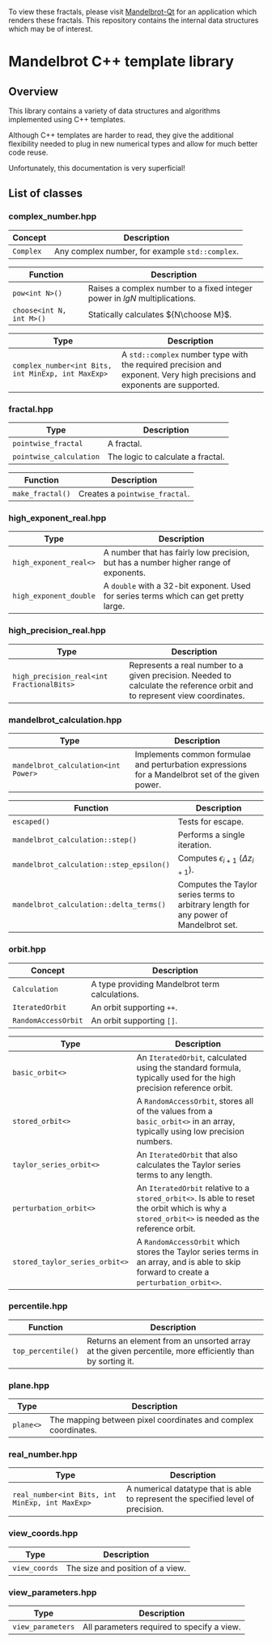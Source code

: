 To view these fractals, please visit [Mandelbrot-Qt](https://https://github.com/calum74/mandelbrot-qt) for an application which renders these fractals. This repository contains the internal data structures which may be of interest.

# Mandelbrot C++ template library

## Overview

This library contains a variety of data structures and algorithms implemented using C++ templates.

Although C++ templates are harder to read, they give the additional flexibility needed to plug in new numerical types and allow for much better code reuse.

Unfortunately, this documentation is very superficial!

## List of classes

### complex_number.hpp

| Concept | Description |
| ----- | ----------- |
| `Complex` | Any complex number, for example `std::complex`. |

| Function | Description |
| ----- | ----------- |
| `pow<int N>()` | Raises a complex number to a fixed integer power in $lg N$ multiplications. |
| `choose<int N, int M>()` | Statically calculates ${N\choose M}$. |

| Type | Description |
| ----- | ----------- |
| `complex_number<int Bits, int MinExp, int MaxExp>` | A `std::complex` number type with the required precision and exponent. Very high precisions and exponents are supported. |

### fractal.hpp

Type | Description
-- | --
`pointwise_fractal` | A fractal.
`pointwise_calculation` | The logic to calculate a fractal.

Function | Description 
-- | --
`make_fractal()` | Creates a `pointwise_fractal`. 

### high_exponent_real.hpp

Type | Description
-- | --
`high_exponent_real<>` | A number that has fairly low precision, but has a number higher range of exponents.
`high_exponent_double` | A `double` with a 32-bit exponent. Used for series terms which can get pretty large.

### high_precision_real.hpp

Type | Description
-- | --
`high_precision_real<int FractionalBits>` | Represents a real number to a given precision. Needed to calculate the reference orbit and to represent view coordinates.

### mandelbrot_calculation.hpp

| Type | Description |
| ----- | ----------- |
| `mandelbrot_calculation<int Power>` | Implements common formulae and perturbation expressions for a Mandelbrot set of the given power. |

| Function | Description |
| ----- | ----------- |
| `escaped()` | Tests for escape. |
| `mandelbrot_calculation::step()` | Performs a single iteration. |
| `mandelbrot_calculation::step_epsilon()` | Computes $\epsilon_{i+1}$ ($\Delta z_{i+1}$). |
| `mandelbrot_calculation::delta_terms()` | Computes the Taylor series terms to arbitrary length for any power of Mandelbrot set. |

### orbit.hpp

| Concept | Description |
| ----- | ----------- |
| `Calculation` | A type providing Mandelbrot term calculations. | 
| `IteratedOrbit` | An orbit supporting `++`. |
| `RandomAccessOrbit` | An orbit supporting `[]`. |

| Type | Description |
| ----- | ----------- |
| `basic_orbit<>` | An `IteratedOrbit`, calculated using the standard formula, typically used for the high precision reference orbit. | 
| `stored_orbit<>` | A `RandomAccessOrbit`, stores all of the values from a `basic_orbit<>` in an array, typically using low precision numbers. |
| `taylor_series_orbit<>` | An `IteratedOrbit` that also calculates the Taylor series terms to any length. |
| `perturbation_orbit<>` | An `IteratedOrbit` relative to a `stored_orbit<>`. Is able to reset the orbit which is why a `stored_orbit<>` is needed as the reference orbit. |
| `stored_taylor_series_orbit<>` | A `RandomAccessOrbit` which stores the Taylor series terms in an array, and is able to skip forward to create a `perturbation_orbit<>`. |

### percentile.hpp

Function | Description
-- | --
`top_percentile()` | Returns an element from an unsorted array at the given percentile, more efficiently than by sorting it.

### plane.hpp

Type | Description
-- | --
`plane<>` | The mapping between pixel coordinates and complex coordinates.

### real_number.hpp

Type | Description
-- | --
`real_number<int Bits, int MinExp, int MaxExp>` | A numerical datatype that is able to represent the specified level of precision.

### view_coords.hpp

Type | Description
-- | --
`view_coords` | The size and position of a view.

### view_parameters.hpp

Type | Description
-- | --
`view_parameters` | All parameters required to specify a view.
